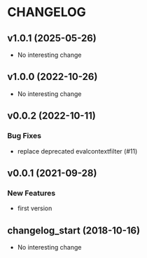 # CHANGELOG

## v1.0.1 (2025-05-26)

- No interesting change

## v1.0.0 (2022-10-26)

- No interesting change

## v0.0.2 (2022-10-11)

### Bug Fixes

- replace deprecated evalcontextfilter (#11)

## v0.0.1 (2021-09-28)

### New Features

- first version

## changelog_start (2018-10-16)

- No interesting change


